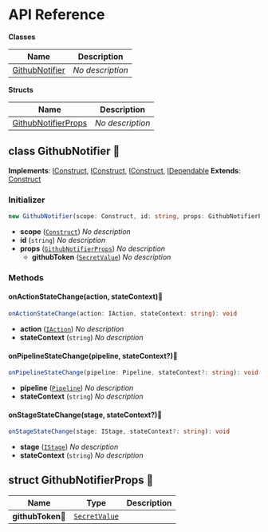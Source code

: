 # API Reference

**Classes**

Name|Description
----|-----------
[GithubNotifier](#taimos-cdk-construct-github-notifier-githubnotifier)|*No description*


**Structs**

Name|Description
----|-----------
[GithubNotifierProps](#taimos-cdk-construct-github-notifier-githubnotifierprops)|*No description*



## class GithubNotifier 🔹 <a id="taimos-cdk-construct-github-notifier-githubnotifier"></a>



__Implements__: [IConstruct](#constructs-iconstruct), [IConstruct](#aws-cdk-core-iconstruct), [IConstruct](#constructs-iconstruct), [IDependable](#aws-cdk-core-idependable)
__Extends__: [Construct](#aws-cdk-core-construct)

### Initializer




```ts
new GithubNotifier(scope: Construct, id: string, props: GithubNotifierProps)
```

* **scope** (<code>[Construct](#aws-cdk-core-construct)</code>)  *No description*
* **id** (<code>string</code>)  *No description*
* **props** (<code>[GithubNotifierProps](#taimos-cdk-construct-github-notifier-githubnotifierprops)</code>)  *No description*
  * **githubToken** (<code>[SecretValue](#aws-cdk-core-secretvalue)</code>)  *No description* 


### Methods


#### onActionStateChange(action, stateContext)🔹 <a id="taimos-cdk-construct-github-notifier-githubnotifier-onactionstatechange"></a>



```ts
onActionStateChange(action: IAction, stateContext: string): void
```

* **action** (<code>[IAction](#aws-cdk-aws-codepipeline-iaction)</code>)  *No description*
* **stateContext** (<code>string</code>)  *No description*




#### onPipelineStateChange(pipeline, stateContext?)🔹 <a id="taimos-cdk-construct-github-notifier-githubnotifier-onpipelinestatechange"></a>



```ts
onPipelineStateChange(pipeline: Pipeline, stateContext?: string): void
```

* **pipeline** (<code>[Pipeline](#aws-cdk-aws-codepipeline-pipeline)</code>)  *No description*
* **stateContext** (<code>string</code>)  *No description*




#### onStageStateChange(stage, stateContext?)🔹 <a id="taimos-cdk-construct-github-notifier-githubnotifier-onstagestatechange"></a>



```ts
onStageStateChange(stage: IStage, stateContext?: string): void
```

* **stage** (<code>[IStage](#aws-cdk-aws-codepipeline-istage)</code>)  *No description*
* **stateContext** (<code>string</code>)  *No description*






## struct GithubNotifierProps 🔹 <a id="taimos-cdk-construct-github-notifier-githubnotifierprops"></a>






Name | Type | Description 
-----|------|-------------
**githubToken**🔹 | <code>[SecretValue](#aws-cdk-core-secretvalue)</code> | <span></span>



